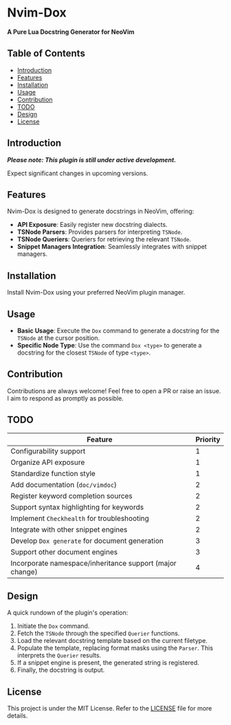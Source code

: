 # Nvim-Dox 

**A Pure Lua Docstring Generator for NeoVim**

## Table of Contents

- [Introduction](#introduction)
- [Features](#features)
- [Installation](#installation)
- [Usage](#usage)
- [Contribution](#contribution)
- [TODO](#todo)
- [Design](#design)
- [License](#License)

## Introduction 

***Please note: This plugin is still under active development.***

Expect significant changes in upcoming versions.

## Features

Nvim-Dox is designed to generate docstrings in NeoVim, offering:

- **API Exposure**: Easily register new docstring dialects.
- **TSNode Parsers**: Provides parsers for interpreting `TSNode`.
- **TSNode Queriers**: Queriers for retrieving the relevant `TSNode`.
- **Snippet Managers Integration**: Seamlessly integrates with snippet managers.

## Installation

Install Nvim-Dox using your preferred NeoVim plugin manager.

## Usage

- **Basic Usage**: Execute the `Dox` command to generate a docstring for the `TSNode` at the cursor position.
- **Specific Node Type**: Use the command `Dox <type>` to generate a docstring for the closest `TSNode` of type `<type>`.

## Contribution

Contributions are always welcome! Feel free to open a PR or raise an issue. I aim to respond as promptly as possible.

## TODO

| Feature                                          | Priority |
| ------------------------------------------------ | -------- |
| Configurability support                          | 1        |
| Organize API exposure                            | 1        |
| Standardize function style                       | 1        |
| Add documentation (`doc/vimdoc`)                 | 2        |
| Register keyword completion sources              | 2        |
| Support syntax highlighting for keywords         | 2        |
| Implement `Checkhealth` for troubleshooting      | 2        |
| Integrate with other snippet engines             | 2        |
| Develop `Dox generate` for document generation   | 3        |
| Support other document engines                   | 3        |
| Incorporate namespace/inheritance support (major change) | 4 |

## Design

A quick rundown of the plugin's operation:

1. Initiate the `Dox` command.
2. Fetch the `TSNode` through the specified `Querier` functions.
3. Load the relevant docstring template based on the current filetype.
4. Populate the template, replacing format masks using the `Parser`. This interprets the `Querier` results.
5. If a snippet engine is present, the generated string is registered.
6. Finally, the docstring is output.

## License

This project is under the MIT License. Refer to the [LICENSE](LICENSE) file for more details.

